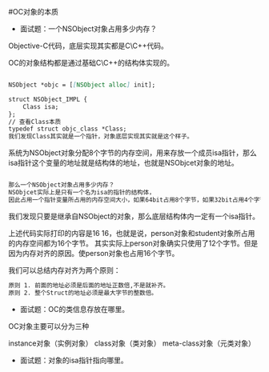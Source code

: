 #OC对象的本质

* 面试题：一个NSObject对象占用多少内存？

Objective-C代码，底层实现其实都是C\C++代码。

OC的对象结构都是通过基础C\C++的结构体实现的。

```markdown

NSObject *objc = [[NSObject alloc] init];

struct NSObject_IMPL {
    Class isa;
};
// 查看Class本质
typedef struct objc_class *Class;
我们发现Class其实就是一个指针，对象底层实现其实就是这个样子。

```

系统为NSObject对象分配8个字节的内存空间，用来存放一个成员isa指针，那么isa指针这个变量的地址就是结构体的地址，也就是NSObjcet对象的地址。

```markdown

那么一个NSObject对象占用多少内存？
NSObjcet实际上是只有一个名为isa的指针的结构体，
因此占用一个指针变量所占用的内存空间大小，如果64bit占用8个字节，如果32bit占用4个字节。
```

我们发现只要是继承自NSObject的对象，那么底层结构体内一定有一个isa指针。

上述代码实际打印的内容是16 16，也就是说，person对象和student对象所占用的内存空间都为16个字节。
其实实际上person对象确实只使用了12个字节。但是因为内存对齐的原因。使person对象也占用16个字节。

我们可以总结内存对齐为两个原则：
```markdown
原则 1. 前面的地址必须是后面的地址正数倍,不是就补齐。
原则 2. 整个Struct的地址必须是最大字节的整数倍。
```


* 面试题：OC的类信息存放在哪里。

OC对象主要可以分为三种

instance对象（实例对象）
class对象（类对象）
meta-class对象（元类对象）


* 面试题：对象的isa指针指向哪里。


